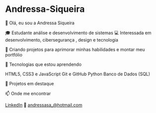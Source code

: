 # Andressa-Siqueira

👋 Olá, eu sou a Andressa Siqueira 

🎓 Estudante  análise e desenvolvimento de sistemas 💻 Interessada em desenvolvimento, cibersegurança , design e tecnologia

🚀 Criando projetos para aprimorar minhas habilidades e montar meu portfólio

🔧 Tecnologias que estou aprendendo

HTML5, CSS3 e JavaScript
Git e GitHub
Python
Banco de Dados (SQL)

📌 Projetos em destaque

📫 Onde me encontrar

[LinkedIn]( https://br.linkedin.com/in/andressasiqueiradev) 
📧 andressasa_@hotmail.com
